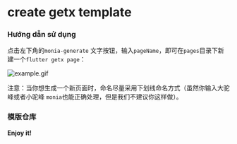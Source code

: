 # create getx template


### Hướng dẫn sử dụng

点击左下角的`monia-generate` 文字按钮，输入`pageName`，即可在`pages`目录下新建一个`flutter getx page`：

![example.gif](https://i.loli.net/2021/06/05/rmyXNpOPCLISMu4.gif)


注意：当你想生成一个新页面时，命名尽量采用下划线命名方式（虽然你输入大驼峰或者小驼峰 `monia`也能正确处理，但是我们不建议你这样做）。

### 模版仓库


**Enjoy it!**
